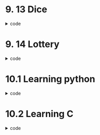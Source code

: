 # 9. 13 Dice
<details>
  <summary>code</summary>
  
  ```py
  from random import randint


  class Die:


      #define how many sides a Die can have, and also define an empty list called result to contain results
      def __init__(self, sides = 6):
          self.sides = sides
          self.result = []
      def roll_die(self):
          print(randint(1,self.sides))


      #parameter 'num' represents how many times we roll the die
      def show_results(self,num = 10):

          for a in range(1,num+1):
              self.result.append(randint(1,self.sides))
          print(self.result)


      #analyze how many times certain number hits
      def analyze(self):
          dic = {}
          for key in self.result:
              if key not in dic:
                  dic[key] = 0
              dic[key] += 1
          print(dic)


  #create a die which, by default, has 6 sides
  a = Die()

  #roll die once and print
  a.roll_die()

  #roll die 'a' 10 times(by default) and print the results
  a.show_results()

  #create a die with 10 sides
  b = Die(10)

  #create a die with 20 sides
  c = Die(20)

  #roll die 'b' 20 times
  b.show_results(20)

  #roll die 'c' 20 times
  c.show_results(20)

  #analyze what number hits how many times
  a.analyze()



  d = Die(25)
  d.show_results(25)
  d.analyze()
  ```
  
</details>

# 9. 14 Lottery
  
<details>
  <summary>code</summary>
  
  ```py
  from random import choice, randint
  lst_num = [1,2,3,4,5,6,7,8,9,10,"a","b","c","d","e"]
  lottery = []
  while len(lottery) < 4:
      b = choice(lst_num)
      if b not in lottery:
          lottery.append(b)
  print(lottery)
  ```
</details>

# 10.1 Learning python
<details>
  <summary>code</summary>
  
  <em>python_so_far_6.12txt</em>
  ```
  Python is amazing!
  I love you python!
  ```
  
  ```py
  with open("C:/Users/daily/Desktop/Coding/Python/git_practice/python_so_far_6.12.txt") as file:
      first = file.read()
  print(first)

  with open("C:/Users/daily/Desktop/Coding/Python/git_practice/python_so_far_6.12.txt") as file:
      for a in file:
          print(a.strip())

  with open("C:/Users/daily/Desktop/Coding/Python/git_practice/python_so_far_6.12.txt") as file:
      third = file.readlines()
  for a in third:
      print(a.strip())
  ```
</details>
  
# 10.2 Learning C
<details>
  <summary>code</summary>
  
  ```py
  with open(filename) as h:
      a = h.readlines()
  for bb in a:
      print(bb.strip().replace("python","c")
  
  ```
</details>
